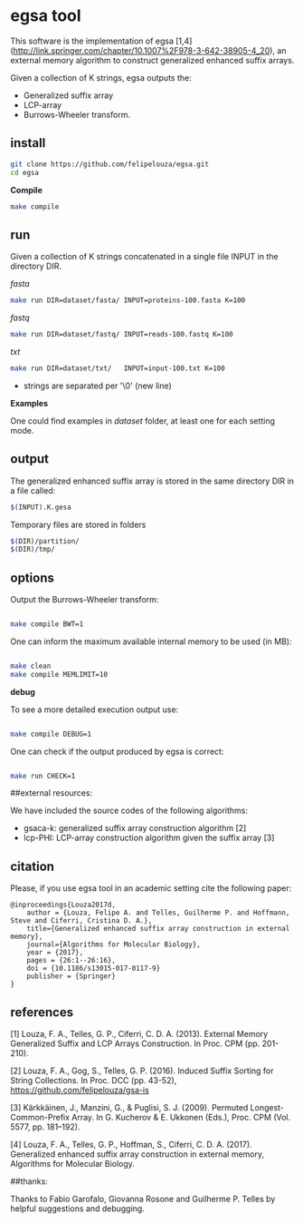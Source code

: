 # egsa tool

This software is the implementation of egsa \[1,4\] (http://link.springer.com/chapter/10.1007%2F978-3-642-38905-4_20), an external memory algorithm to construct generalized enhanced suffix arrays.

Given a collection of K strings, egsa outputs the:

* Generalized suffix array 
* LCP-array 
* Burrows-Wheeler transform.

## install

```sh
git clone https://github.com/felipelouza/egsa.git
cd egsa
```

**Compile**

```sh
make compile 
```

## run

Given a collection of K strings concatenated in a single file INPUT in the directory DIR.

_fasta_
```sh
make run DIR=dataset/fasta/ INPUT=proteins-100.fasta K=100
```

_fastq_
```sh
make run DIR=dataset/fastq/ INPUT=reads-100.fastq K=100
```

_txt_
```sh
make run DIR=dataset/txt/	INPUT=input-100.txt K=100
```
* strings are separated per '\0' (new line)


**Examples**

One could find examples in _dataset_ folder, at least one for each setting mode.


## output

The generalized enhanced suffix array is stored in the same directory DIR in a file called:

```sh
$(INPUT).K.gesa
```

Temporary files are stored in folders 

```sh
$(DIR)/partition/
$(DIR)/tmp/
```

## options

Output the Burrows-Wheeler transform:

```sh

make compile BWT=1

```

One can inform the maximum available internal memory to be used (in MB):

```sh

make clean
make compile MEMLIMIT=10

```

**debug**

To see a more detailed execution output use:

```sh

make compile DEBUG=1

```


One can check if the output produced by egsa is correct:

```sh

make run CHECK=1

```

##external resources:

We have included the source codes of the following algorithms: 

* gsaca-k: generalized suffix array construction algorithm \[2\]
* lcp-PHI: LCP-array construction algorithm given the suffix array \[3\]

## citation

Please, if you use egsa tool in an academic setting cite the following paper:

	@inproceedings{Louza2017d,
		author = {Louza, Felipe A. and Telles, Guilherme P. and Hoffmann, Steve and Ciferri, Cristina D. A.},
		title={Generalized enhanced suffix array construction in external memory},
		journal={Algorithms for Molecular Biology},
		year = {2017},
		pages = {26:1--26:16},
		doi = {10.1186/s13015-017-0117-9}
		publisher = {Springer}
	}

## references

\[1\] Louza, F. A., Telles, G. P., Ciferri, C. D. A. (2013). External Memory Generalized Suffix and LCP Arrays Construction. In Proc. CPM  (pp. 201-210).

\[2\] Louza, F. A., Gog, S., Telles, G. P. (2016). Induced Suffix Sorting for String Collections. In Proc. DCC (pp. 43-52), https://github.com/felipelouza/gsa-is 

\[3\] Kärkkäinen, J., Manzini, G., & Puglisi, S. J. (2009). Permuted Longest-Common-Prefix Array. In G. Kucherov & E. Ukkonen (Eds.), Proc. CPM (Vol. 5577, pp. 181–192).

\[4\] Louza, F. A., Telles, G. P., Hoffman, S., Ciferri, C. D. A. (2017). Generalized enhanced suffix array construction in external memory, Algorithms for Molecular Biology.

##thanks:

Thanks to Fabio Garofalo, Giovanna Rosone and Guilherme P. Telles by helpful suggestions and debugging.

